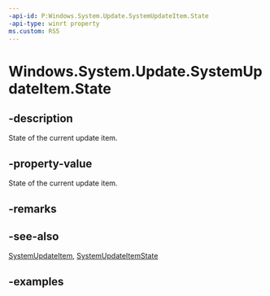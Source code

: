 ```yaml
---
-api-id: P:Windows.System.Update.SystemUpdateItem.State
-api-type: winrt property
ms.custom: RS5
---
```


<!-- Property syntax.
public SystemUpdateItemState State { get; }
-->

# Windows.System.Update.SystemUpdateItem.State

## -description

State of the current update item.

## -property-value

State of the current update item.

## -remarks

## -see-also
[SystemUpdateItem](systemupdateitem.md),
[SystemUpdateItemState](systemupdateitemstate.md)

## -examples
